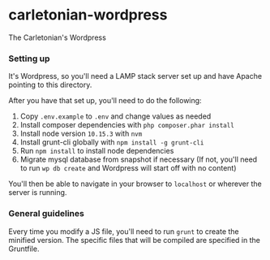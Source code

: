 # carletonian-wordpress

The Carletonian's Wordpress

### Setting up
It's Wordpress, so you'll need a LAMP stack server set up and have Apache pointing to this directory.

After you have that set up, you'll need to do the following:

1. Copy `.env.example` to `.env` and change values as needed
2. Install composer dependencies with `php composer.phar install`
3. Install node version `10.15.3` with `nvm`
4. Install grunt-cli globally with `npm install -g grunt-cli`
5. Run `npm install` to install node dependencies
6. Migrate mysql database from snapshot if necessary (If not, you'll need to run `wp db create` and Wordpress will start off with no content)

You'll then be able to navigate in your browser to `localhost` or wherever the server is running.

### General guidelines

Every time you modify a JS file, you'll need to run `grunt` to create the minified version.
The specific files that will be compiled are specified in the Gruntfile.
